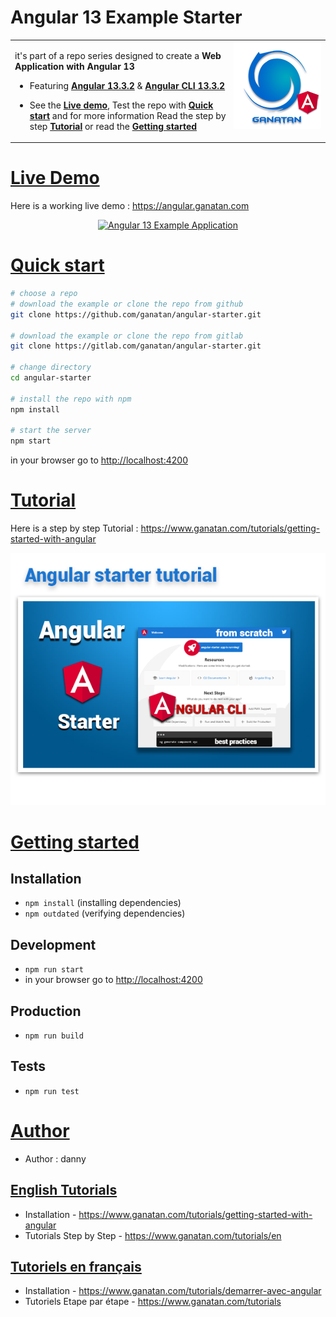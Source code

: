 # Angular 13 Example Starter

<table>
<tr>
<td>
  <a href="https://www.ganatan.com/en">
    <img src="./img/ganatan-about-github.png" align="right"
    alt="Ganatan Angular Example Demo" width="140" height="140">
  </a>

it's part of a repo series designed to create a **Web Application with Angular 13**


* Featuring [**Angular 13.3.2**](https://github.com/angular/angular/releases) & [**Angular CLI 13.3.2**](https://github.com/angular/angular-cli/releases/)


* See the [**Live demo**](#live-demo), Test the repo with [**Quick start**](#quick-start) and for more information Read the step by step [**Tutorial**](#tutorial) or read the [**Getting started**](#getting-started)

</td>
</tr>
</table>

# [Live Demo](#live-demo)
Here is a working live demo :  https://angular.ganatan.com

<p align="center">
  <p align="center">
    <a href="https://angular.ganatan.com/">
      <img src="https://media.giphy.com/media/9BuBBLc7keCgRojp92/giphy.gif" alt="Angular 13 Example 
      Application"/>
    </a>
  </p>
</p>


# [Quick start](#quick-start)

```bash
# choose a repo
# download the example or clone the repo from github
git clone https://github.com/ganatan/angular-starter.git

# download the example or clone the repo from gitlab
git clone https://gitlab.com/ganatan/angular-starter.git

# change directory
cd angular-starter

# install the repo with npm
npm install

# start the server
npm start

```
in your browser go to [http://localhost:4200](http://localhost:4200) 


# [Tutorial](#quick-start)

Here is a step by step Tutorial :  https://www.ganatan.com/tutorials/getting-started-with-angular

<p align="center">
  <a href="https://www.ganatan.com/tutorials/getting-started-with-angular">
    <img src="img/ganatan-angular-starter-github.png" alt="Demo example"/>
  </a>
</p>

# [Getting started](#getting-started)


## Installation
* `npm install` (installing dependencies)
* `npm outdated` (verifying dependencies)

## Development
* `npm run start`
* in your browser go to [http://localhost:4200](http://localhost:4200) 

## Production 
* `npm run build`

## Tests
* `npm run test`

# [Author](#author)
* Author  : danny

## [English Tutorials](#english-tutorials)
- Installation - https://www.ganatan.com/tutorials/getting-started-with-angular
- Tutorials Step by Step - https://www.ganatan.com/tutorials/en

## [Tutoriels en français](#french-tutorials)
- Installation - https://www.ganatan.com/tutorials/demarrer-avec-angular
- Tutoriels Etape par étape - https://www.ganatan.com/tutorials

